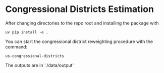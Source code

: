 # Congressional Districts Estimation

After changing directories to the repo root and installing the package with

```
uv pip install -e .
```

You can start the congressional district reweighting procedure with the command:
```
us-congressional-districts
```

The outputs are in './data/output'

